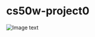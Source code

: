 # cs50w-project0

![Image text](https://github.com/E-Fitoria/img_readme_cs50w_project0/blob/master/P%C3%A1gina%20de%20Inicio.png)
